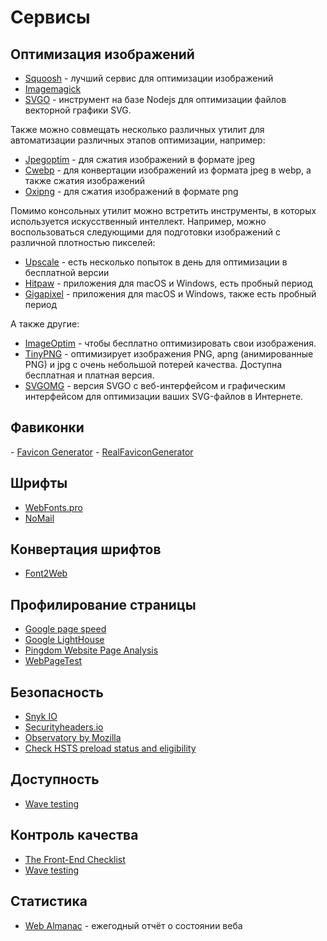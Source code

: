 # Сервисы

## Оптимизация изображений

- [Squoosh](https://squoosh.app/) - лучший сервис для оптимизации изображений
- [Imagemagick](https://imagemagick.org/index.php)
- [SVGO](https://jakearchibald.github.io/svgomg/) - инструмент на базе Nodejs для оптимизации файлов векторной графики SVG.

Также можно совмещать несколько различных утилит для автоматизации различных этапов оптимизации, например:

- [Jpegoptim](https://github.com/tjko/jpegoptim) - для сжатия изображений в формате jpeg
- [Cwebp](https://developers.google.com/speed/webp/docs/cwebp) - для конвертации изображений из формата jpeg в webp, а также сжатия изображений
- [Oxipng](https://github.com/shssoichiro/oxipng) - для сжатия изображений в формате png

Помимо консольных утилит можно встретить инструменты, в которых используется искусственный интеллект. Например, можно воспользоваться следующими для подготовки изображений с различной плотностью пикселей:

- [Upscale](https://www.upscale.media/) - есть несколько попыток в день для оптимизации в бесплатной версии
- [Hitpaw](https://www.hitpaw.com/) - приложения для macOS и Windows, есть пробный период
- [Gigapixel](https://www.topazlabs.com/gigapixel-ai) - приложения для macOS и Windows, также есть пробный период

А также другие:

- [ImageOptim](https://imageoptim.com/) - чтобы бесплатно оптимизировать свои изображения.
- [TinyPNG](https://tinypng.com/) - оптимизирует изображения PNG, apng (анимированные PNG) и jpg с очень небольшой потерей качества. Доступна бесплатная и платная версия.
- [SVGOMG](https://jakearchibald.github.io/svgomg/) - версия SVGO с веб-интерфейсом и графическим интерфейсом для оптимизации ваших SVG-файлов в Интернете.

## Фавиконки

- [Favicon Generator](https://www.favicon-generator.org/)
- [RealFaviconGenerator](https://realfavicongenerator.net/)

## Шрифты

- [WebFonts.pro](https://webfonts.pro/)
- [NoMail](https://nomail.com.ua/)

## Конвертация шрифтов

- [Font2Web](https://www.font2web.com/)

## Профилирование страницы

- [Google page speed](https://pagespeed.web.dev/?utm_source=psi&utm_medium=redirect)
- [Google LightHouse](https://developers.google.com/web/tools/lighthouse)
- [Pingdom Website Page Analysis](https://tools.pingdom.com/)
- [WebPageTest](https://www.webpagetest.org/)

## Безопасность

- [Snyk IO](https://snyk.io/)
- [Securityheaders.io](https://securityheaders.io/)
- [Observatory by Mozilla](https://observatory.mozilla.org/)
- [Check HSTS preload status and eligibility](https://hstspreload.org/)

## Доступность

- [Wave testing](http://wave.webaim.org/)

## Контроль качества

- [The Front-End Checklist](https://frontendchecklist.io/)
- [Wave testing](http://wave.webaim.org/)

## Статистика

- [Web Almanac](https://almanac.httparchive.org/ru/2021/) - ежегодный отчёт о состоянии веба
